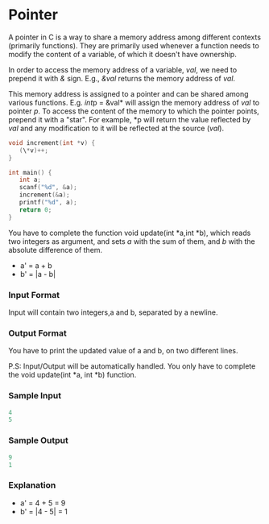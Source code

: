 # Pointer

A pointer in C is a way to share a memory address among different contexts (primarily functions). They are primarily used whenever a function needs to modify the content of a variable, of which it doesn't have ownership.

In order to access the memory address of a variable, *val*, we need to prepend it with *&* sign. E.g., *&val* returns the memory address of *val*.

This memory address is assigned to a pointer and can be shared among various functions. E.g. *int*p = &val*  will assign the memory address of *val* to pointer *p*. To access the content of the memory to which the pointer points, prepend it with a "star". For example, \*p will return the value reflected by *val* and any modification to it will be reflected at the source (*val*).

```cpp
void increment(int *v) {
   (\*v)++;
}

int main() {
   int a;
   scanf("%d", &a);
   increment(&a);
   printf("%d", a);
   return 0;
}  
```

You have to complete the function void update(int \*a,int \*b), which reads two integers as argument, and sets *a* with the sum of them, and *b* with the absolute difference of them.

- a' = a + b
- b' = |a - b|

### Input Format
Input will contain two integers,a and b, separated by a newline.

### Output Format
You have to print the updated value of a and b, on two different lines.

P.S: Input/Output will be automatically handled. You only have to complete the void update(int \*a, int \*b) function.

### Sample Input
```cpp
4
5
```

### Sample Output
```cpp
9
1
```

### Explanation
- a' = 4 + 5 = 9
- b' = |4 - 5| = 1
